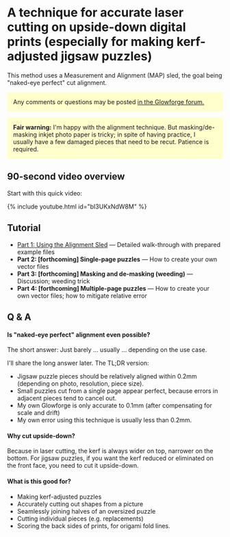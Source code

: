 
# A technique for accurate laser cutting on upside-down digital prints (especially for making kerf-adjusted jigsaw puzzles)

This method uses a Measurement and Alignment (MAP) sled, the goal being "naked-eye perfect" cut alignment.

<p class="warning" style="background-color:#ffffcc; padding:1em">Any comments or questions may be posted <a href="https://community.glowforge.com/t/kerf-adjusted-jigsaw-puzzles-tutorial/121437">in the Glowforge forum.</a></p>


<p class="warning" style="background-color:#ffffcc; padding:1em">
<b>Fair warning:</b> I'm happy with the alignment technique.  But masking/de-masking inkjet photo paper is tricky; in spite of having practice, I usually have a few damaged pieces that need to be recut. Patience is required.</p>


## 90-second video overview

Start with this quick video: <!-- [https://www.youtube.com/watch?v=bI3UKxNdW8M](https://www.youtube.com/watch?v=bI3UKxNdW8M) -->

{% include youtube.html id="bI3UKxNdW8M" %}

## Tutorial

- [Part 1: Using the Alignment Sled](using-the-alignment-sled.md) — Detailed walk-through with prepared example files
- **Part 2: [forthcoming] Single-page puzzles** — How to create your own vector files
- **Part 3: [forthcoming] Masking and de-masking (weeding)** — Discussion; weeding trick
- **Part 4: [forthcoming] Multiple-page puzzles** — How to create your own vector files; how to mitigate relative error

## Q & A

#### Is "naked-eye perfect" alignment even possible?
The short answer: Just barely ... usually ... depending on the use case.  

I'll share the long answer later.  The TL;DR version:

* Jigsaw puzzle pieces should be relatively aligned within 0.2mm (depending on photo, resolution, piece size).
* Small puzzles cut from a single page appear perfect, because errors in adjacent pieces tend to cancel out.
* My own Glowforge is only accurate to 0.1mm (after compensating for scale and drift)
* My own error using this technique is usually less than 0.2mm.

#### Why cut upside-down?
Because in laser cutting, the kerf is always wider on top, narrower on the bottom.  For jigsaw puzzles, if you want the kerf reduced or eliminated on the front face, you need to cut it upside-down.

#### What is this good for?
* Making kerf-adjusted puzzles
* Accurately cutting out shapes from a picture
* Seamlessly joining halves of an oversized puzzle
* Cutting individual pieces (e.g. replacements)
* Scoring the back sides of prints, for origami fold lines.
